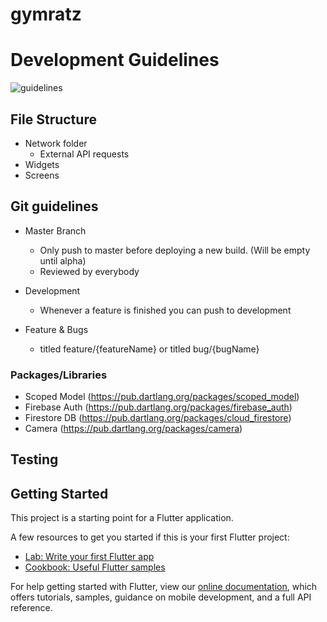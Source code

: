 # gymratz

# Development Guidelines
![guidelines](https://media.tenor.com/images/a57d174dbb16b85b5b6dabebfa15a723/tenor.gif)


## File Structure
- Network folder
    - External API requests
- Widgets
- Screens

## Git guidelines
- Master Branch
	- Only push to master before deploying a new build. (Will be empty until alpha)
	- Reviewed by everybody

- Development
	- Whenever a feature is finished you can push to development

- Feature & Bugs
	- titled feature/{featureName} or titled bug/{bugName}

### Packages/Libraries
- Scoped Model (https://pub.dartlang.org/packages/scoped_model)
- Firebase Auth (https://pub.dartlang.org/packages/firebase_auth)
- Firestore DB (https://pub.dartlang.org/packages/cloud_firestore)
- Camera (https://pub.dartlang.org/packages/camera)



## Testing


## Getting Started

This project is a starting point for a Flutter application.

A few resources to get you started if this is your first Flutter project:

- [Lab: Write your first Flutter app](https://flutter.io/docs/get-started/codelab)
- [Cookbook: Useful Flutter samples](https://flutter.io/docs/cookbook)

For help getting started with Flutter, view our 
[online documentation](https://flutter.io/docs), which offers tutorials, 
samples, guidance on mobile development, and a full API reference.
